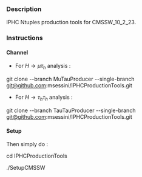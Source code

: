 ### Description

IPHC Ntuples production tools for CMSSW_10_2_23.

### Instructions

#### Channel

- For $H\rightarrow\mu\tau_h$ analysis :

git clone --branch MuTauProducer --single-branch git@github.com:msessini/IPHCProductionTools.git

- For $H\rightarrow\tau_h\tau_h$ analysis :

git clone --branch TauTauProducer --single-branch git@github.com:msessini/IPHCProductionTools.git

#### Setup

Then simply do : 

cd IPHCProductionTools

./SetupCMSSW
